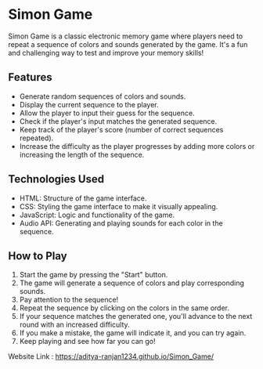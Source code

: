 # Simon Game

Simon Game is a classic electronic memory game where players need to repeat a sequence of colors and sounds generated by the game. It's a fun and challenging way to test and improve your memory skills!

## Features

- Generate random sequences of colors and sounds.
- Display the current sequence to the player.
- Allow the player to input their guess for the sequence.
- Check if the player's input matches the generated sequence.
- Keep track of the player's score (number of correct sequences repeated).
- Increase the difficulty as the player progresses by adding more colors or increasing the length of the sequence.

## Technologies Used

- HTML: Structure of the game interface.
- CSS: Styling the game interface to make it visually appealing.
- JavaScript: Logic and functionality of the game.
- Audio API: Generating and playing sounds for each color in the sequence.

## How to Play

1. Start the game by pressing the "Start" button.
2. The game will generate a sequence of colors and play corresponding sounds.
3. Pay attention to the sequence!
4. Repeat the sequence by clicking on the colors in the same order.
5. If your sequence matches the generated one, you'll advance to the next round with an increased difficulty.
6. If you make a mistake, the game will indicate it, and you can try again.
7. Keep playing and see how far you can go!

Website Link : https://aditya-ranjan1234.github.io/Simon_Game/
